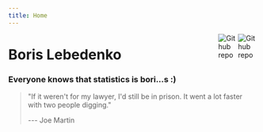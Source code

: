 ```yaml
---
title: Home
---
```


[<img src="https://simpleicons.org/icons/github.svg" style="max-width:5%;min-width:40px;float:right;" alt="Github repo" />](https://github.com/blebedenko) [<img src="https://simpleicons.org/icons/linkedin.svg" style="max-width:5%;min-width:40px;float:right;" alt="Github repo" />](https://www.linkedin.com/in/boris-lebedenko/)

# Boris Lebedenko

### Everyone knows that statistics is bori...s :)

> "If it weren't for my lawyer, I'd still be in prison.
>  It went a lot faster with two people digging."
>
> <footer>--- Joe Martin</footer>

